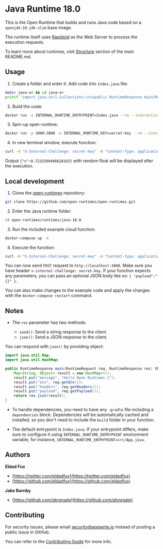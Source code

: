 # Java Runtime 18.0

This is the Open Runtime that builds and runs Java code based on a `openjdk:18-jdk-slim` base image. 

The runtime itself uses [Rapidoid](https://github.com/rapidoid/rapidoid) as the Web Server to process the execution requests.

To learn more about runtimes, visit [Structure](https://github.com/open-runtimes/open-runtimes#structure) section of the main README.md.

## Usage

1. Create a folder and enter it. Add code into `Index.java` file:

```bash
mkdir java-or && cd java-or
printf "import java.util.Collections;\n\npublic RuntimeResponse main(RuntimeRequest req, RuntimeResponse res) throws Exception {\n    return res.json(Collections.singletonMap(\"n\", Math.random()));\n}" > Index.java
```

2. Build the code:

```bash
docker run -e INTERNAL_RUNTIME_ENTRYPOINT=Index.java --rm --interactive --tty --volume $PWD:/usr/code openruntimes/java:18.0 sh /usr/local/src/build.sh
```

3. Spin-up open-runtime:

```bash
docker run -p 3000:3000 -e INTERNAL_RUNTIME_KEY=secret-key --rm --interactive --tty --volume $PWD/code.tar.gz:/tmp/code.tar.gz:ro openruntimes/java:18.0 sh /usr/local/src/start.sh
```

4. In new terminal window, execute function:

```bash
curl -H "X-Internal-Challenge: secret-key" -H "Content-Type: application/json" -X POST http://localhost:3000/ -d '{"payload": "{}"}'
```

Output `{"n":0.7232589496628183}` with random float will be displayed after the execution.

## Local development

1. Clone the [open-runtimes](https://github.com/open-runtimes/open-runtimes) repository:

```bash
git clone https://github.com/open-runtimes/open-runtimes.git
```

2. Enter the Java runtime folder:

```bash
cd open-runtimes/runtimes/java-18.0
```

3. Run the included example cloud function:

```bash
docker-compose up -d
```

4. Execute the function:

```bash
curl -H "X-Internal-Challenge: secret-key" -H "Content-Type: application/json" -X POST http://localhost:3000/ -d '{"payload": "{}"}'
```

You can now send `POST` request to `http://localhost:3000`. Make sure you have header `x-internal-challenge: secret-key`. If your function expects any parameters, you can pass an optional JSON body like so: `{ "payload":"{}" }`.

You can also make changes to the example code and apply the changes with the `docker-compose restart` command.

## Notes

- The `res` parameter has two methods:

    - `send()`: Send a string response to the client.
    - `json()`: Send a JSON response to the client.

You can respond with `json()` by providing object:

```java
import java.util.Map;
import java.util.HashMap;

public RuntimeResponse main(RuntimeRequest req, RuntimeResponse res) throws Exception {
    Map<String, Object> result = new HashMap<>();
    result.put("message", "Hello Open Runtimes 👋");
    result.put("env", req.getEnv());
    result.put("headers", req.getHeaders());
    result.put("payload", req.getPayload());
    return res.json(result);
}
```

- To handle dependencies, you need to have any `.gradle` file including a `dependencies` block. Dependencies will be automatically cached and installed, so you don't need to include the `build` folder in your function.

- The default entrypoint is `Index.java`. If your entrypoint differs, make sure to configure it using `INTERNAL_RUNTIME_ENTRYPOINT` environment variable, for instance, `INTERNAL_RUNTIME_ENTRYPOINT=src/App.java`.

## Authors

**Eldad Fux**

+ [https://twitter.com/eldadfux](https://twitter.com/eldadfux)
+ [https://github.com/eldadfux](https://github.com/eldadfux)

**Jake Barnby**

+ [https://github.com/abnegate](https://github.com/abnegate)

## Contributing

For security issues, please email security@appwrite.io instead of posting a public issue in GitHub.

You can refer to the [Contributing Guide](https://github.com/open-runtimes/open-runtimes/blob/main/CONTRIBUTING.md) for more info.
